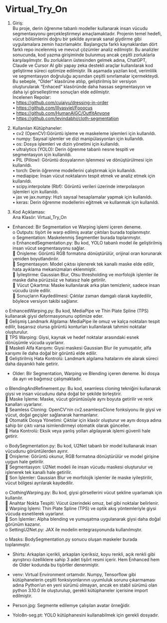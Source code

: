 # Virtual_Try_On

1.	Giriş:</br>
Bu proje, derin öğrenme tabanlı modeller kullanarak insan vücudu segmentasyonu gerçekleştirmeyi amaçlamaktadır. Projenin temel hedefi, vücut bölümlerini doğru bir şekilde ayırarak sanal giydirme gibi uygulamalara zemin hazırlamaktır.
Başlangıçta farklı kaynaklardan dört farklı repo incelenmiş ve mevcut çözümler analiz edilmiştir. Bu analizler sonucunda, kod yazma girişiminde bulunmuş ancak çeşitli zorluklarla karşılaşılmıştır. Bu zorlukların üstesinden gelmek adına, ChatGPT, Claude ve Cursor AI gibi yapay zeka destekli araçlar kullanılarak kod geliştirme süreci optimize edilmiştir.
İlk aşamada yazılan kod, verimlilik ve segmentasyon doğruluğu açısından çeşitli sınırlamalar içermekteydi. Bu sebeple, “Older” klasörüne atılıp, geliştirilmiş bir versiyon oluşturularak “Enhaced” klasöründe daha hassas segmentasyon ve daha iyi görselleştirme sonuçları elde edilmiştir. </br>
İncelenen Repolar:</br>
•	https://github.com/cuiaiyu/dressing-in-order </br>
•	https://github.com/lllyasviel/Fooocus</br>
•	https://github.com/HumanAIGC/OutfitAnyone</br>
•	https://github.com/levindabhi/cloth-segmentation</br>

2.	Kullanılan Kütüphaneler:</br>
•	cv2 (OpenCV):Görüntü işleme ve maskeleme işlemleri için kullanıldı.</br>
•	numpy: Sayısal işlemler ve dizi manipülasyonları için kullanıldı.</br>
•	os: Dosya işlemleri ve dizin yönetimi için kullanıldı.</br>
•	ultralytics (YOLO): Derin öğrenme tabanlı nesne tespiti ve segmentasyon için kullanıldı.</br>
•	PIL (Pillow): Görüntü dosyalarının işlenmesi ve dönüştürülmesi için kullanıldı.</br>
•	torch: Derin öğrenme modellerini çalıştırmak için kullanıldı.</br>
•	mediapipe: İnsan vücut noktalarını tespit etmek ve analiz etmek için kullanıldı.</br>
•	scipy.interpolate (Rbf): Görüntü verileri üzerinde interpolasyon işlemleri için kullanıldı.</br>
•	jax ve jax.numpy: Hızlı sayısal hesaplamalar yapmak için kullanıldı.</br>
•	keras: Derin öğrenme modellerini eğitmek ve kullanmak için kullanıldı.</br>
3.	Kod Açıklaması:</br>
Ana Klasör: Virtual_Try_On</br>
-	Enhanced: Bir Segmentation ve Warping işlemi içeren deneme.</br>
o	Outputs: tişört ile warp edilmiş avatar çıktıları burada toplanmıştır.</br>
o	Segmentation: Maskelenmiş Segmentler burada toplanmıştır. </br>
o	EnhancedSegmentation.py: Bu kod, YOLO tabanlı model ile geliştirilmiş insan vücut segmentasyonu sağlar.</br>
	Önişleme: Görüntü RGB formatına dönüştürülür, orijinal oran korunarak yeniden boyutlandırılır.</br>
	Segmentasyon: Model çıktısı işlenerek tek kanallı maske elde edilir, hata ayıklama mekanizmaları eklenmiştir.</br>
	İyileştirme: Gaussian Blur, Otsu thresholding ve morfolojik işlemler ile maske daha pürüzsüz ve hatasız hale getirilir.</br>
	Vücut Çıkartma: Maske kullanılarak arka plan temizlenir, sadece insan vücudu izole edilir.</br>
	Sonuçların Kaydedilmesi: Çıktılar zaman damgalı olarak kaydedilir, böylece versiyon takibi sağlanır.</br>

o	EnhancedWarping.py: Bu kod, MediaPipe ve Thin Plate Spline (TPS) kullanarak giysi deformasyonunu optimize eder.</br>
	Gelişmiş Landmark Algılama: MediaPipe ile omuz ve kalça noktaları tespit edilir, başarısız olursa görüntü konturları kullanılarak tahmini noktalar oluşturulur.</br>
	TPS Warping: Giysi, kaynak ve hedef noktalar arasındaki esnek dönüşümle vücuda uyarlanır.</br>
	Maskeli Alfa Karışımı: Giysi maskesi Gaussian Blur ile yumuşatılır, alfa karışımı ile daha doğal bir görüntü elde edilir.</br>
	Geliştirilmiş Hata Kontrolü: Landmark algılama hatalarını ele alarak süreci daha dayanıklı hale getirir.</br>

-	Older: Bir Segmentation, Warping ve Blending içeren deneme. İki dosya da ayrı ve bağımsız çalışmaktadır.</br>

o	BlendingAndRefinement.py: Bu kod, seamless cloning tekniğini kullanarak giysi ve insan vücudunu daha doğal bir şekilde birleştirir.</br>
	Maske İşleme: Maske, vücut görüntüsüyle aynı boyuta getirilir ve renk kanalları uyarlanır.</br>
	Seamless Cloning: OpenCV’nin cv2.seamlessClone fonksiyonu ile giysi ve vücut, doğal geçişler sağlanarak harmanlanır.</br>
	Otomatik Dosya Yönetimi: Çıktılar için klasör oluşturur ve aynı dosya adına sahip bir çıktı varsa isimlendirmeyi otomatik olarak günceller.</br>
	Hata Kontrolü: Eksik veya yanlış yolları algılayarak işlemi güvenli hale getirir.</br>

o	BodySegmentation.py: Bu kod, U2Net tabanlı bir model kullanarak insan vücudunu görüntülerden ayırır.</br>
	Önişleme: Görüntü okunur, RGB formatına dönüştürülür ve model girişine uygun hale getirilir.</br>
	Segmentasyon: U2Net modeli ile insan vücudu maskesi oluşturulur ve işlenerek tek kanallı hale getirilir.</br>
	Son İşlemler: Gaussian Blur ve morfolojik işlemler ile maske iyileştirilir, vücut bölgesi ayrılarak kaydedilir.</br>

o	ClothingWarping.py: Bu kod, giysi görsellerini vücut şekline uyarlamak için kullanılır.</br>
	Anahtar Nokta Tespiti: Vücut üzerindeki omuz, bel gibi noktalar belirlenir.</br>
	Warping İşlemi: Thin Plate Spline (TPS) ve optik akış yöntemleriyle giysi vücuda esnetilerek uyarlanır.</br>
	Son İşlemler: Alpha blending ve yumuşatma uygulanarak giysi daha doğal görünüm kazanır.</br>
o	SettingU2Net.py: JAX ile modelin entegrasyonunda kullanılmıştır.</br>

o	Masks: BodySegmentation.py sonucu oluşan maskeler burada toplanmıştır.</br>

-	Shirts: Arkaplan içerikli, arkaplan içeriksiz, koyu renkli, açık renkli gibi ayrıştırıcı özelliklere sahip 3 adet tişört resmi içerir. Hem Enhanced hem de Older kodunda bu tişörtler denenmiştir.</br>

-	venv: Virtual Environment ortamıdır. Numpy, Tensorflow gibi kütüphanelerin çeşitli fonksiyonlarının uyumluluk sorunu çıkarmaması adına Python’un en yeni sürümü olmayan, ancak en stabil sürümü olan python 3.10.0 ile oluşturulup, gerekli kütüphaneler içerisine import edilmiştir.</br>


-	Person.jpg: Segmente edilemye çalışılan avatar örneğidir.</br>

-	Yolo8n-seg.pt: YOLO kütüphanesini kullanabilmek için gerekli dosyadır.</br>
